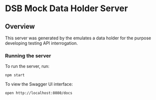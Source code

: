 # DSB Mock Data Holder Server

## Overview
This server was generated by the emulates a data holder for the purpose developing testing API interrogation.


### Running the server
To run the server, run:

```
npm start
```

To view the Swagger UI interface:

```
open http://localhost:8080/docs
```

